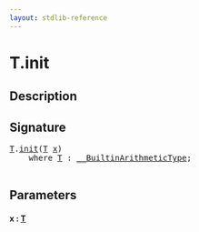 ```yaml
---
layout: stdlib-reference
---
```


# T\.init

## Description





## Signature 

<pre>
<a href="index.html#typeparam-T" class="code_type">T</a>.<a href="init.html">init</a>(<a href="index.html#typeparam-T" class="code_type">T</a> <a href="init.html#decl-x" class="code_param">x</a>)
    <span class='code_keyword'>where</span> <a href="index.html#typeparam-T" class="code_type">T</a> : <a href="index.html" class="code_type">__BuiltinArithmeticType</a>;

</pre>

## Parameters

####  <a id="decl-x"></a>x  : [T](index#typeparam-T)

